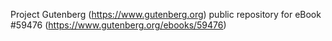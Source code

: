Project Gutenberg (https://www.gutenberg.org) public repository for
eBook #59476 (https://www.gutenberg.org/ebooks/59476)
